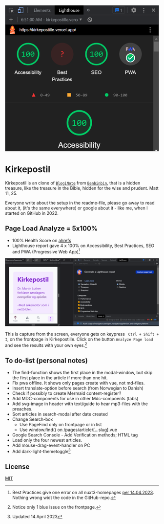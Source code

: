 ![Kirkepostil](https://raw.githubusercontent.com/lovkyndig/kirkepostille/main/public/images/100.PNG)

# Kirkepostil
Kirkepostil is an clone of [`BlogiNote`](https://github.com/Benbinbin/BlogiNote) from [`Benbinbin`](https://github.com/Benbinbin), that is a hidden treasure, like the treasure in the Bible, hidden for the wise and prudent. Matt 11, 25.

Everyone write about the setup in the readme-file, please go away to read about it, (it's the same everywhere) or google about it - like me, when I started on GitHub in 2022.

## Page Load Analyze = 5x100%
- 100% Health Score on [ahrefs](https://app.ahrefs.com/)
- Lighthouse report gave 4 x 100% on Accessibility, Best Practices, SEO and PWA (Progressive Web App)[^1]

![Lighthouse-Metrics](https://raw.githubusercontent.com/lovkyndig/kirkepostille/main/public/images/lighthouse.PNG)

This is  capture from the screen, everyone gets on keypress ` Ctrl + Shift + I`, on the frontpage in Kirkepostille. Click on the button `Analyze Page load` and see the results with your own eyes.[^2]

## To do-list (personal notes)
- The find-function shows the first place in the modal-window, but skip the first place in the article if more than one hit.
- Fix pwa offline. It shows only pages create with vue, not md-files.
- Insert translate-option before search (from Norwegian to Danish)
- Check if possibly to create Mermaid content-register?
- Add MDC-components for use in other Mdc-compoents (tabs)
- Add svg-image in header with text/guide to hear mp3-files with the preaches.
- Sort articles in search-modal after date created
- Change Search-box
  - Use PageFind only on frontpage or in list
  - Use window.find() on /pages/article/[...slug].vue
- Google Search Console - Add Verification methods; HTML tag
- Load only the four newest articles.
- Add mouse-drag-event-handler on PC
- Add dark-light-themetoggle[^3]

## License
[MIT](./LICENSE)

[^1]: Best Practices give one error on all nuxt3-homepages [per 14.04.2023](https://github.com/nuxt/nuxt/discussions/20262). Nothing wrong widt the code in the GitHub-repo.
[^2]: Notice only 1 blue issue on the frontpage.
[^3]: Updated 14.April 2023